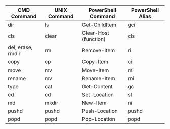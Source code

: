 |    CMD Command    | UNIX Command |   PowerShell Command  | PowerShell Alias |
|-------------------|--------------|-----------------------|------------------|
| dir               | ls           | Get-ChildItem         | gci              |
| cls               | clear        | Clear-Host (function) | cls              |
| del, erase, rmdir | rm           | Remove-Item           | ri               |
| copy              | cp           | Copy-Item             | ci               |
| move              | mv           | Move-Item             | mi               |
| rename            | mv           | Rename-Item           | rni              |
| type              | cat          | Get-Content           | gc               |
| cd                | cd           | Set-Location          | sl               |
| md                | mkdir        | New-Item              | ni               |
| pushd             | pushd        | Push-Location         | pushd            |
| popd              | popd         | Pop-Location          | popd             |

